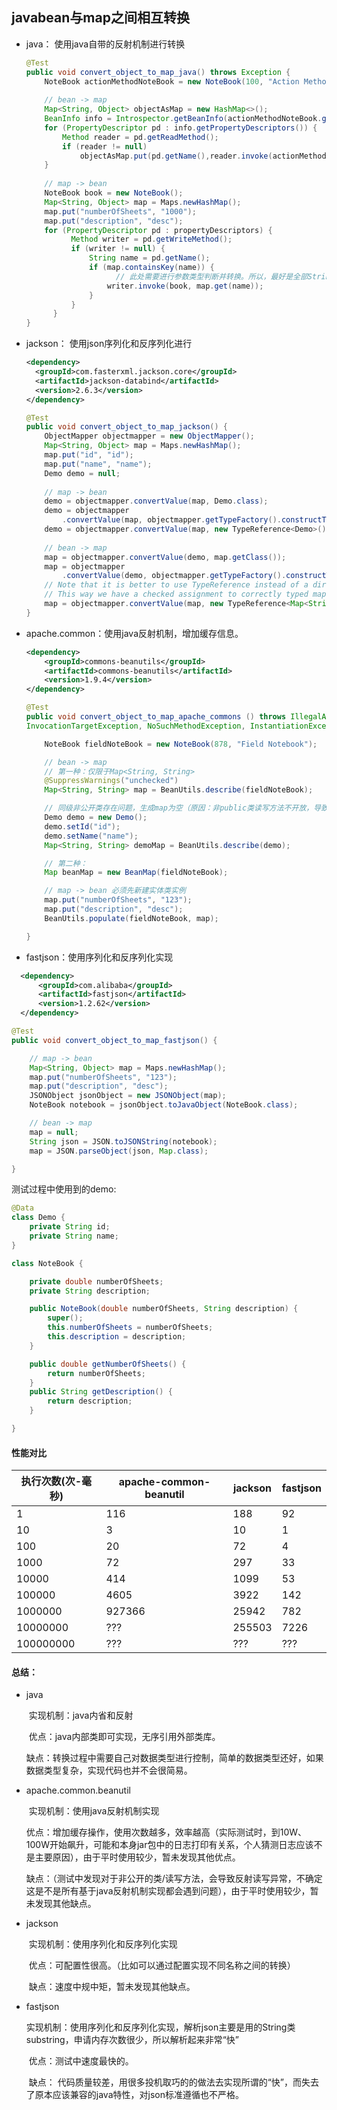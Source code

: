 ## javabean与map之间相互转换

- java： 使用java自带的反射机制进行转换

  ```java
  @Test
  public void convert_object_to_map_java() throws Exception {
      NoteBook actionMethodNoteBook = new NoteBook(100, "Action Method Notebook");
      
      // bean -> map
      Map<String, Object> objectAsMap = new HashMap<>();
      BeanInfo info = Introspector.getBeanInfo(actionMethodNoteBook.getClass());
      for (PropertyDescriptor pd : info.getPropertyDescriptors()) {
          Method reader = pd.getReadMethod();
          if (reader != null)
              objectAsMap.put(pd.getName(),reader.invoke(actionMethodNoteBook));
      }
      
      // map -> bean
      NoteBook book = new NoteBook();
      Map<String, Object> map = Maps.newHashMap();
      map.put("numberOfSheets", "1000");
      map.put("description", "desc");
      for (PropertyDescriptor pd : propertyDescriptors) {
  			Method writer = pd.getWriteMethod();
  			if (writer != null) {
  				String name = pd.getName();
  				if (map.containsKey(name)) {
                      // 此处需要进行参数类型判断并转换。所以，最好是全部String类型较为方便。
  					writer.invoke(book, map.get(name)); 
  				}
  			}
  		}
  }
  ```

- jackson： 使用json序列化和反序列化进行

  ```xml
  <dependency>
  	<groupId>com.fasterxml.jackson.core</groupId>
  	<artifactId>jackson-databind</artifactId>
  	<version>2.6.3</version>
  </dependency>
  ```

  ```java
  @Test
  public void convert_object_to_map_jackson() {
      ObjectMapper objectmapper = new ObjectMapper();
      Map<String, Object> map = Maps.newHashMap();
      map.put("id", "id");
      map.put("name", "name");
      Demo demo = null;
      
      // map -> bean
      demo = objectmapper.convertValue(map, Demo.class);
      demo = objectmapper
          .convertValue(map, objectmapper.getTypeFactory().constructType(Demo.class));
      demo = objectmapper.convertValue(map, new TypeReference<Demo>(){});
      
      // bean -> map
      map = objectmapper.convertValue(demo, map.getClass());
      map = objectmapper
          .convertValue(demo, objectmapper.getTypeFactory().constructType(Map.class));
      // Note that it is better to use TypeReference instead of a direct class in this case as the second argument to convertValue().
      // This way we have a checked assignment to correctly typed map instead of Map.
      map = objectmapper.convertValue(map, new TypeReference<Map<String, Object>>(){});
  }
  ```

- apache.common：使用java反射机制，增加缓存信息。

  ```xml
  <dependency>
      <groupId>commons-beanutils</groupId>
      <artifactId>commons-beanutils</artifactId>
      <version>1.9.4</version>
  </dependency>
  ```

  ```java
  @Test
  public void convert_object_to_map_apache_commons () throws IllegalAccessException,
  InvocationTargetException, NoSuchMethodException, InstantiationException {
  
      NoteBook fieldNoteBook = new NoteBook(878, "Field Notebook");
  
      // bean -> map
      // 第一种：仅限于Map<String, String>
      @SuppressWarnings("unchecked")
      Map<String, String> map = BeanUtils.describe(fieldNoteBook);
  
      // 同级非公开类存在问题，生成map为空（原因：非public类读写方法不开放，导致反射异常）
      Demo demo = new Demo();
      demo.setId("id");
      demo.setName("name");
      Map<String, String> demoMap = BeanUtils.describe(demo);
  
      // 第二种：
      Map beanMap = new BeanMap(fieldNoteBook);
  
      // map -> bean 必须先新建实体类实例
      map.put("numberOfSheets", "123");
      map.put("description", "desc");
      BeanUtils.populate(fieldNoteBook, map);
  
  }
  ```
  
- fastjson：使用序列化和反序列化实现
  
```xml
  <dependency>
      <groupId>com.alibaba</groupId>
      <artifactId>fastjson</artifactId>
      <version>1.2.62</version>
  </dependency>
  ```
  
  ```java
  @Test
  public void convert_object_to_map_fastjson() {
  
      // map -> bean
      Map<String, Object> map = Maps.newHashMap();
      map.put("numberOfSheets", "123");
      map.put("description", "desc");
      JSONObject jsonObject = new JSONObject(map);
      NoteBook notebook = jsonObject.toJavaObject(NoteBook.class);
  
      // bean -> map
      map = null;
      String json = JSON.toJSONString(notebook);
      map = JSON.parseObject(json, Map.class);
  
  }
  ```

测试过程中使用到的demo:

```java
@Data
class Demo {
	private String id;
	private String name;
}

class NoteBook {

	private double numberOfSheets;
	private String description;

	public NoteBook(double numberOfSheets, String description) {
		super();
		this.numberOfSheets = numberOfSheets;
		this.description = description;
	}

	public double getNumberOfSheets() {
		return numberOfSheets;
	}
	public String getDescription() {
		return description;
	}

}
```


  #### 性能对比

| 执行次数(次-毫秒) | apache-common-beanutil | jackson | fastjson |
| ----------------- | ---------------------- | ------- | -------- |
| 1                 | 116                    | 188     | 92       |
| 10                | 3                      | 10      | 1        |
| 100               | 20                     | 72      | 4        |
| 1000              | 72                     | 297     | 33       |
| 10000             | 414                    | 1099    | 53       |
| 100000            | 4605                   | 3922    | 142      |
| 1000000           | 927366                 | 25942   | 782      |
| 10000000          | ???                    | 255503  | 7226     |
| 100000000         | ???                    | ???     | ???      |

  #### 总结：

- java	 

  ​	实现机制：java内省和反射

  ​	优点：java内部类即可实现，无序引用外部类库。

  ​	缺点：转换过程中需要自己对数据类型进行控制，简单的数据类型还好，如果数据类型复杂，实现代码也并不会很简易。

- apache.common.beanutil

  ​	实现机制：使用java反射机制实现

  ​	优点：增加缓存操作，使用次数越多，效率越高（实际测试时，到10W、100W开始飙升，可能和本身jar包中的日志打印有关系，个人猜测日志应该不是主要原因），由于平时使用较少，暂未发现其他优点。

  ​	缺点：（测试中发现对于非公开的类/读写方法，会导致反射读写异常，不确定这是不是所有基于java反射机制实现都会遇到问题），由于平时使用较少，暂未发现其他缺点。

- jackson

  ​	实现机制：使用序列化和反序列化实现

  ​	优点：可配置性很高。（比如可以通过配置实现不同名称之间的转换）
  
  ​	缺点：速度中规中矩，暂未发现其他缺点。

- fastjson 

  ​	实现机制：使用序列化和反序列化实现，解析json主要是用的String类substring，申请内存次数很少，所以解析起来非常“快”

  ​	优点：测试中速度最快的。

  ​	缺点： 代码质量较差，用很多投机取巧的的做法去实现所谓的“快”，而失去了原本应该兼容的java特性，对json标准遵循也不严格。
  